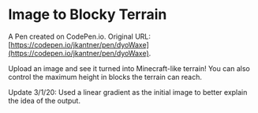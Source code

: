 # Image to Blocky Terrain

A Pen created on CodePen.io. Original URL: [https://codepen.io/jkantner/pen/dyoWaxe](https://codepen.io/jkantner/pen/dyoWaxe).

Upload an image and see it turned into Minecraft-like terrain! You can also control the maximum height in blocks the terrain can reach.

Update 3/1/20: Used a linear gradient as the initial image to better explain the idea of the output.